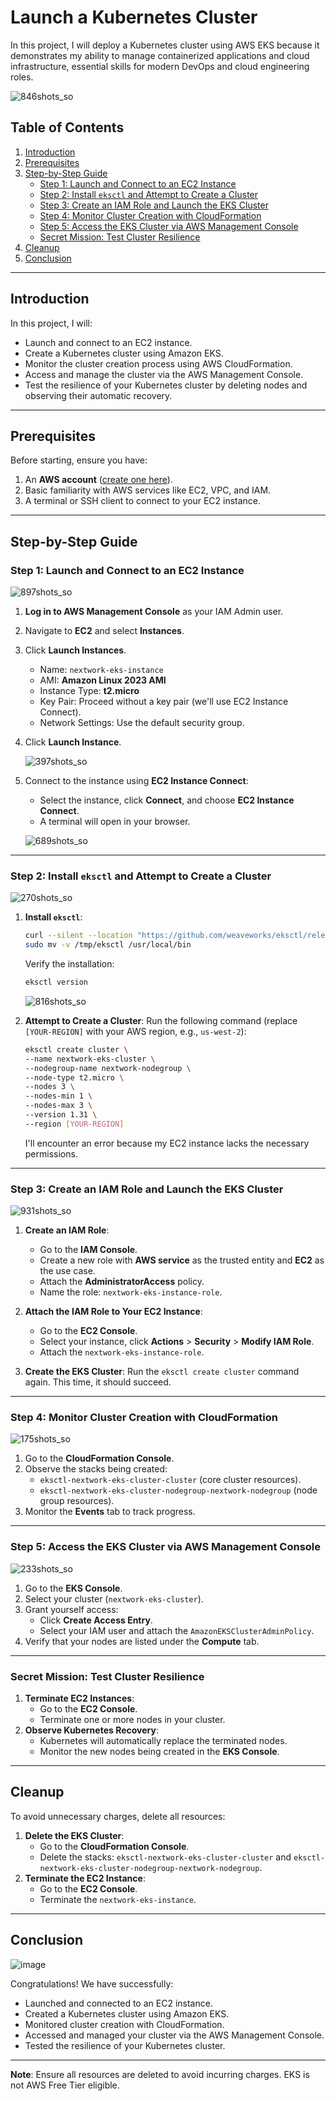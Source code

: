 # Launch a Kubernetes Cluster

In this project, I will deploy a Kubernetes cluster using AWS EKS because it demonstrates my ability to manage containerized applications and cloud infrastructure, essential skills for modern DevOps and cloud engineering roles.

![846shots_so](https://github.com/user-attachments/assets/ef7ece51-3f77-40c3-a6ec-c4ff6101be28)

## Table of Contents
1. [Introduction](#introduction)
2. [Prerequisites](#prerequisites)
3. [Step-by-Step Guide](#step-by-step-guide)
   - [Step 1: Launch and Connect to an EC2 Instance](#step-1-launch-and-connect-to-an-ec2-instance)
   - [Step 2: Install `eksctl` and Attempt to Create a Cluster](#step-2-install-eksctl-and-attempt-to-create-a-cluster)
   - [Step 3: Create an IAM Role and Launch the EKS Cluster](#step-3-create-an-iam-role-and-launch-the-eks-cluster)
   - [Step 4: Monitor Cluster Creation with CloudFormation](#step-4-monitor-cluster-creation-with-cloudformation)
   - [Step 5: Access the EKS Cluster via AWS Management Console](#step-5-access-the-eks-cluster-via-aws-management-console)
   - [Secret Mission: Test Cluster Resilience](#secret-mission-test-cluster-resilience)
4. [Cleanup](#cleanup)
5. [Conclusion](#conclusion)

---

## Introduction

In this project, I will:
- Launch and connect to an EC2 instance.
- Create a Kubernetes cluster using Amazon EKS.
- Monitor the cluster creation process using AWS CloudFormation.
- Access and manage the cluster via the AWS Management Console.
- Test the resilience of your Kubernetes cluster by deleting nodes and observing their automatic recovery.

---

## Prerequisites

Before starting, ensure you have:
1. An **AWS account** ([create one here](https://aws.amazon.com/)).
2. Basic familiarity with AWS services like EC2, VPC, and IAM.
3. A terminal or SSH client to connect to your EC2 instance.

---

## Step-by-Step Guide

### Step 1: Launch and Connect to an EC2 Instance

![897shots_so](https://github.com/user-attachments/assets/d58b500c-b87d-479f-95e6-1b0e2041e74e)

1. **Log in to AWS Management Console** as your IAM Admin user.
2. Navigate to **EC2** and select **Instances**.
3. Click **Launch Instances**.
   - Name: `nextwork-eks-instance`
   - AMI: **Amazon Linux 2023 AMI**
   - Instance Type: **t2.micro**
   - Key Pair: Proceed without a key pair (we'll use EC2 Instance Connect).
   - Network Settings: Use the default security group.
4. Click **Launch Instance**.

   ![397shots_so](https://github.com/user-attachments/assets/85194006-1445-4597-ab91-c81258b8011f)

6. Connect to the instance using **EC2 Instance Connect**:
   - Select the instance, click **Connect**, and choose **EC2 Instance Connect**.
   - A terminal will open in your browser.

   ![689shots_so](https://github.com/user-attachments/assets/bb4551c5-134e-45fa-b85b-a99a873e1f55)

---

### Step 2: Install `eksctl` and Attempt to Create a Cluster

![270shots_so](https://github.com/user-attachments/assets/77b48302-574d-41ff-8800-a11abdf8ffec)

1. **Install `eksctl`**:
   ```bash
   curl --silent --location "https://github.com/weaveworks/eksctl/releases/latest/download/eksctl_$(uname -s)_amd64.tar.gz" | tar xz -C /tmp
   sudo mv -v /tmp/eksctl /usr/local/bin
   ```
   Verify the installation:
   ```bash
   eksctl version
   ```
   ![816shots_so](https://github.com/user-attachments/assets/2e4518af-c7c5-43e6-b2d4-be35e9772859)

2. **Attempt to Create a Cluster**:
   Run the following command (replace `[YOUR-REGION]` with your AWS region, e.g., `us-west-2`):
   ```bash
   eksctl create cluster \
   --name nextwork-eks-cluster \
   --nodegroup-name nextwork-nodegroup \
   --node-type t2.micro \
   --nodes 3 \
   --nodes-min 1 \
   --nodes-max 3 \
   --version 1.31 \
   --region [YOUR-REGION]
   ```
   I'll encounter an error because my EC2 instance lacks the necessary permissions.

---

### Step 3: Create an IAM Role and Launch the EKS Cluster

![931shots_so](https://github.com/user-attachments/assets/a4d4acb1-f158-4ce3-890b-74f3b2deed7e)

1. **Create an IAM Role**:
   - Go to the **IAM Console**.
   - Create a new role with **AWS service** as the trusted entity and **EC2** as the use case.
   - Attach the **AdministratorAccess** policy.
   - Name the role: `nextwork-eks-instance-role`.

2. **Attach the IAM Role to Your EC2 Instance**:
   - Go to the **EC2 Console**.
   - Select your instance, click **Actions** > **Security** > **Modify IAM Role**.
   - Attach the `nextwork-eks-instance-role`.

3. **Create the EKS Cluster**:
   Run the `eksctl create cluster` command again. This time, it should succeed.

---

### Step 4: Monitor Cluster Creation with CloudFormation

![175shots_so](https://github.com/user-attachments/assets/21830b11-fb77-471e-9577-d3ac9e214bf6)

1. Go to the **CloudFormation Console**.
2. Observe the stacks being created:
   - `eksctl-nextwork-eks-cluster-cluster` (core cluster resources).
   - `eksctl-nextwork-eks-cluster-nodegroup-nextwork-nodegroup` (node group resources).
3. Monitor the **Events** tab to track progress.

---

### Step 5: Access the EKS Cluster via AWS Management Console

![233shots_so](https://github.com/user-attachments/assets/4a29126e-c49d-47f3-8fc0-86736bff8021)

1. Go to the **EKS Console**.
2. Select your cluster (`nextwork-eks-cluster`).
3. Grant yourself access:
   - Click **Create Access Entry**.
   - Select your IAM user and attach the `AmazonEKSClusterAdminPolicy`.
4. Verify that your nodes are listed under the **Compute** tab.

---

### Secret Mission: Test Cluster Resilience

1. **Terminate EC2 Instances**:
   - Go to the **EC2 Console**.
   - Terminate one or more nodes in your cluster.
2. **Observe Kubernetes Recovery**:
   - Kubernetes will automatically replace the terminated nodes.
   - Monitor the new nodes being created in the **EKS Console**.

---

## Cleanup

To avoid unnecessary charges, delete all resources:
1. **Delete the EKS Cluster**:
   - Go to the **CloudFormation Console**.
   - Delete the stacks: `eksctl-nextwork-eks-cluster-cluster` and `eksctl-nextwork-eks-cluster-nodegroup-nextwork-nodegroup`.
2. **Terminate the EC2 Instance**:
   - Go to the **EC2 Console**.
   - Terminate the `nextwork-eks-instance`.

---

## Conclusion

![image](https://github.com/user-attachments/assets/74be7f16-867c-40c1-a6a4-37d974116aaf)

Congratulations! We have successfully:
- Launched and connected to an EC2 instance.
- Created a Kubernetes cluster using Amazon EKS.
- Monitored cluster creation with CloudFormation.
- Accessed and managed your cluster via the AWS Management Console.
- Tested the resilience of your Kubernetes cluster.

---

**Note**: Ensure all resources are deleted to avoid incurring charges. EKS is not AWS Free Tier eligible.
